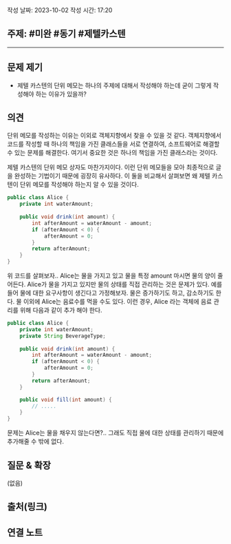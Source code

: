 
작성 날짜: 2023-10-02
작성 시간: 17:20

## 주제: #미완 #동기 #제텔카스텐

----

## 문제 제기

-  제텔 카스텐의 단위 메모는 하나의 주제에 대해서 작성해야 하는데 굳이 그렇게 작성해야 하는 이유가 있을까?

## 의견

단위 메모를 작성하는 이유는 이외로 객체지향에서 찾을 수 있을 것 같다.  객체지향에서 코드를 작성할 때 하나의 책임을 가진 클래스들을 서로 연결하여, 소프트웨어로 해결할 수 있는 문제를 해결한다. 여기서 중요한 것은 하나의 책임을 가진 클래스라는 것이다.

제텔 카스텐의 단위 메모 상자도 마찬가지이다. 이런 단위 메모들을 모아 최종적으로 글을 완성하는 기법이기 때문에 굉장히 유사하다. 이 둘을 비교해서 살펴보면 왜 제텔 카스텐이 단위 메모를 작성해야 하는지 알 수 있을 것이다.

```java
public class Alice {
	private int waterAmount;
	
	public void drink(int amount) {
		int afterAmount = waterAmount - amount;
		if (afterAmount < 0) {
			afterAmount = 0;
		}
		return afterAmount;
	}
}
```

위 코드를 살펴보자..  Alice는 물을 가지고 있고 물을 특정 amount 마시면 물의 양이 줄어든다. Alice가 물을 가지고 있지만 물의 상태를 직접 관리하는 것은 문제가 있다. 예를 들어 물에 대한 요구사항이 생긴다고 가정해보자. 물은 증가하기도 하고, 감소하기도 한다. 물 이외에 Alice는 음료수를 먹을 수도 있다. 이런 경우, Alice 라는 객체에 음료 관리를 위해 다음과 같이 추가 해야 한다.

```java
public class Alice {
	private int waterAmount;
	private String BeverageType;
	
	public void drink(int amount) {
		int afterAmount = waterAmount - amount;
		if (afterAmount < 0) {
			afterAmount = 0;
		}
		return afterAmount;
	}

	public void fill(int amount) {
		// .....
	}
}
```


문제는 Alice는 물을 채우지 않는다면?.. 그래도 직접 물에 대한 상태를 관리하기 때문에 추가해줄 수 밖에 없다. 
## 질문 & 확장

(없음)

## 출처(링크)


## 연결 노트
